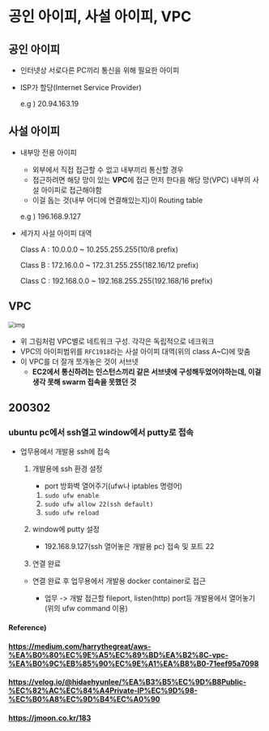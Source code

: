 # 공인 아이피, 사설 아이피, VPC

## 공인 아이피

* 인터넷상 서로다른 PC끼리 통신을 위해 필요한 아이피

* ISP가 할당(Internet Service Provider)

  e.g ) 20.94.163.19



## 사설 아이피

* 내부망 전용 아이피

  * 외부에서 직접 접근할 수 없고 내부끼리 통신할 경우
  * 접근하려면 해당 망이 있는 **VPC**에 접근 먼저 한다음 해당 망(VPC) 내부의 사설 아이피로 접근해야함
  * 이걸 돕는 것(내부 어디에 연결해있는지)이 Routing table

  e.g ) 196.168.9.127

* 세가지 사설 아이피 대역

  Class A : 10.0.0.0 ~ 10.255.255.255(10/8 prefix)

  Class B : 172.16.0.0 ~ 172.31.255.255(182.16/12 prefix)

  Class C : 192.168.0.0 ~ 192.168.255.255(192.168/16 prefix)



## VPC

<img src="https://miro.medium.com/max/700/1*Ehn4uEQMtbmdPsU6MxVc3Q.png" alt="img" style="zoom:80%;" /> 

* 위 그림처럼 VPC별로 네트워크 구성. 각각은 독립적으로 네크워크
* VPC의 아이피범위를 `RFC1918`라는 사설 아이피 대역(위의 class A~C)에 맞춤
* 이 VPC를 더 잘개 쪼개놓은 것이 서브넷
  * **EC2에서 통신하려는 인스턴스끼리 같은 서브넷에 구성해두었어야하는데, 이걸 생각 못해 swarm 접속을 못했던 것**



## 200302

### ubuntu pc에서 ssh열고 window에서 putty로 접속

* 업무용에서 개발용 ssh에 접속

  1. 개발용에 ssh 환경 설정

     * port 방화벽 열어주기(ufw나 iptables 명령어)

     1. `sudo ufw enable`
     2. `sudo ufw allow 22(ssh default)`
     3. `sudo ufw reload`

  2. window에 putty 설정

     * 192.168.9.127(ssh 열어놓은 개발용 pc) 접속 및 포트 22

  3. 연결 완료




  * 연결 완료 후 업무용에서 개발용 docker container로 접근

    * 업무 -> 개발 접근할 fileport, listen(http) port등 개발용에서 열어놓기(위의 ufw command 이용)



#### Reference)

#### https://medium.com/harrythegreat/aws-%EA%B0%80%EC%9E%A5%EC%89%BD%EA%B2%8C-vpc-%EA%B0%9C%EB%85%90%EC%9E%A1%EA%B8%B0-71eef95a7098

#### https://velog.io/@hidaehyunlee/%EA%B3%B5%EC%9D%B8Public-%EC%82%AC%EC%84%A4Private-IP%EC%9D%98-%EC%B0%A8%EC%9D%B4%EC%A0%90

#### https://jmoon.co.kr/183
